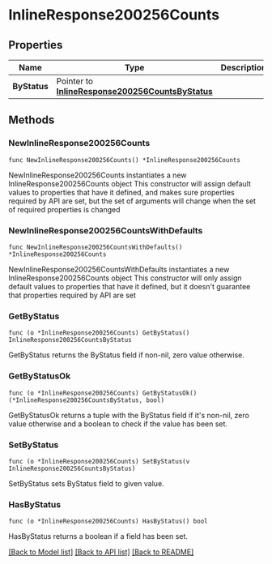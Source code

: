 # InlineResponse200256Counts

## Properties

Name | Type | Description | Notes
------------ | ------------- | ------------- | -------------
**ByStatus** | Pointer to [**InlineResponse200256CountsByStatus**](InlineResponse200256CountsByStatus.md) |  | [optional] 

## Methods

### NewInlineResponse200256Counts

`func NewInlineResponse200256Counts() *InlineResponse200256Counts`

NewInlineResponse200256Counts instantiates a new InlineResponse200256Counts object
This constructor will assign default values to properties that have it defined,
and makes sure properties required by API are set, but the set of arguments
will change when the set of required properties is changed

### NewInlineResponse200256CountsWithDefaults

`func NewInlineResponse200256CountsWithDefaults() *InlineResponse200256Counts`

NewInlineResponse200256CountsWithDefaults instantiates a new InlineResponse200256Counts object
This constructor will only assign default values to properties that have it defined,
but it doesn't guarantee that properties required by API are set

### GetByStatus

`func (o *InlineResponse200256Counts) GetByStatus() InlineResponse200256CountsByStatus`

GetByStatus returns the ByStatus field if non-nil, zero value otherwise.

### GetByStatusOk

`func (o *InlineResponse200256Counts) GetByStatusOk() (*InlineResponse200256CountsByStatus, bool)`

GetByStatusOk returns a tuple with the ByStatus field if it's non-nil, zero value otherwise
and a boolean to check if the value has been set.

### SetByStatus

`func (o *InlineResponse200256Counts) SetByStatus(v InlineResponse200256CountsByStatus)`

SetByStatus sets ByStatus field to given value.

### HasByStatus

`func (o *InlineResponse200256Counts) HasByStatus() bool`

HasByStatus returns a boolean if a field has been set.


[[Back to Model list]](../README.md#documentation-for-models) [[Back to API list]](../README.md#documentation-for-api-endpoints) [[Back to README]](../README.md)


